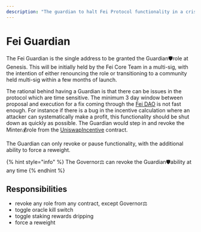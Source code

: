 ```yaml
---
description: "The guardian to halt Fei Protocol functionality in a crisis\U0001F6E1"
---
```


# Fei Guardian

The Fei Guardian is the single address to be granted the Guardian🛡role at Genesis. This will be initially held by the Fei Core Team in a multi-sig, with the intention of either renouncing the role or transitioning to a community held multi-sig within a few months of launch.

The rational behind having a Guardian is that there can be issues in the protocol which are time sensitive. The minimum 3 day window between proposal and execution for a fix coming through the [Fei DAO](fei-dao.md) is not fast enough. For instance if there is a bug in the incentive calculation where an attacker can systematically make a profit, this functionality should be shut down as quickly as possible. The Guardian would step in and revoke the Minter💰role from the [UniswapIncentive](../protocol/fei-stablecoin/uniswapincentive.md) contract.

The Guardian can only revoke or pause functionality, with the additional ability to force a reweight.

{% hint style="info" %}
The Governor⚖️ can revoke the Guardian🛡ability at any time
{% endhint %}

## Responsibilities

* revoke any role from any contract, except Governor⚖️
* toggle oracle kill switch
* toggle staking rewards dripping
* force a reweight

